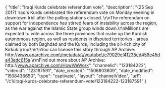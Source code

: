{
    "title": "Iraqi Kurds celebrate referendum vote",
    "description": "(25 Sep 2017) Iraq's Kurds celebrated the referendum vote on Monday evening in downtown Irbil after the polling stations closed. \r\nThe referendum on support for independence has stirred fears of instability across the region, as the war against the Islamic State group winds down.\r\nMillions are expected to vote across the three provinces that make up the Kurdish autonomous region, as well as residents in disputed territories - areas claimed by both Baghdad and the Kurds, including the oil-rich city of Kirkuk.\r\n\r\n\r\nYou can license this story through AP Archive: http:\/\/www.aparchive.com\/metadata\/youtube\/e79029cf41235ed459e45da43edc615a \r\nFind out more about AP Archive: http:\/\/www.aparchive.com\/HowWeWork",
    "channelid": "123184222",
    "videoid": "123187591",
    "date_created": "1506803609",
    "date_modified": "1508436650",
    "type": "captivate",
    "layout": "channelVideo",
    "url": "\/c1\/iraqi-kurds-celebrate-referendum-vote\/123184222-123187591"
}